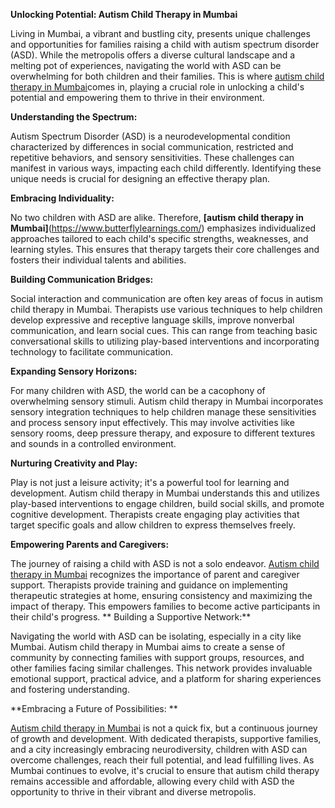 **Unlocking Potential: Autism Child Therapy in Mumbai**

Living in Mumbai, a vibrant and bustling city, presents unique challenges and opportunities for families raising a child with autism spectrum disorder (ASD). While the metropolis offers a diverse cultural landscape and a melting pot of experiences, navigating the world with ASD can be overwhelming for both children and their families. This is where [autism child therapy in Mumbai](https://www.butterflylearnings.com/)comes in, playing a crucial role in unlocking a child's potential and empowering them to thrive in their environment.

**Understanding the Spectrum:**

Autism Spectrum Disorder (ASD) is a neurodevelopmental condition characterized by differences in social communication, restricted and repetitive behaviors, and sensory sensitivities. These challenges can manifest in various ways, impacting each child differently. Identifying these unique needs is crucial for designing an effective therapy plan.

**Embracing Individuality:**

No two children with ASD are alike. Therefore, **[autism child therapy in Mumbai]**(https://www.butterflylearnings.com/) emphasizes individualized approaches tailored to each child's specific strengths, weaknesses, and learning styles. This ensures that therapy targets their core challenges and fosters their individual talents and abilities.

**Building Communication Bridges:**

Social interaction and communication are often key areas of focus in autism child therapy in Mumbai. Therapists use various techniques to help children develop expressive and receptive language skills, improve nonverbal communication, and learn social cues. This can range from teaching basic conversational skills to utilizing play-based interventions and incorporating technology to facilitate communication.

**Expanding Sensory Horizons:**

For many children with ASD, the world can be a cacophony of overwhelming sensory stimuli. Autism child therapy in Mumbai incorporates sensory integration techniques to help children manage these sensitivities and process sensory input effectively. This may involve activities like sensory rooms, deep pressure therapy, and exposure to different textures and sounds in a controlled environment.

**Nurturing Creativity and Play:**

Play is not just a leisure activity; it's a powerful tool for learning and development. Autism child therapy in Mumbai understands this and utilizes play-based interventions to engage children, build social skills, and promote cognitive development. Therapists create engaging play activities that target specific goals and allow children to express themselves freely.

**Empowering Parents and Caregivers:**

The journey of raising a child with ASD is not a solo endeavor. [Autism child therapy in Mumbai](https://www.butterflylearnings.com/) recognizes the importance of parent and caregiver support. Therapists provide training and guidance on implementing therapeutic strategies at home, ensuring consistency and maximizing the impact of therapy. This empowers families to become active participants in their child's progress.
**
Building a Supportive Network:**

Navigating the world with ASD can be isolating, especially in a city like Mumbai. Autism child therapy in Mumbai aims to create a sense of community by connecting families with support groups, resources, and other families facing similar challenges. This network provides invaluable emotional support, practical advice, and a platform for sharing experiences and fostering understanding.

**Embracing a Future of Possibilities: **        

[Autism child therapy in Mumbai](https://www.butterflylearnings.com/) is not a quick fix, but a continuous journey of growth and development. With dedicated therapists, supportive families, and a city increasingly embracing neurodiversity, children with ASD can overcome challenges, reach their full potential, and lead fulfilling lives. As Mumbai continues to evolve, it's crucial to ensure that autism child therapy remains accessible and affordable, allowing every child with ASD the opportunity to thrive in their vibrant and diverse metropolis.
